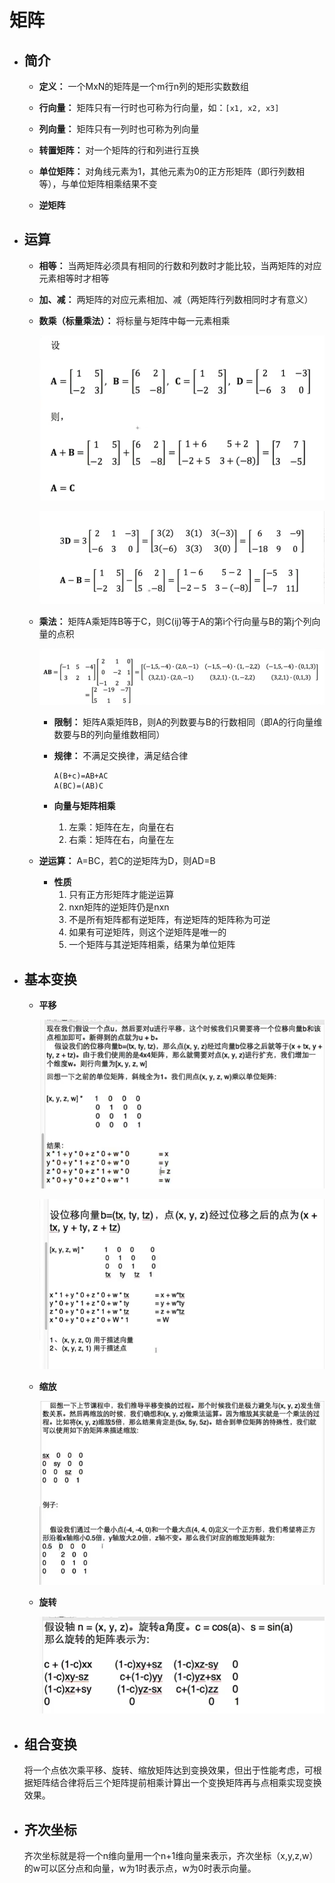 # 矩阵

- ## 简介

  - **定义：** 一个MxN的矩阵是一个m行n列的矩形实数数组

  - **行向量：** 矩阵只有一行时也可称为行向量，如：`[x1, x2, x3]`
  - **列向量：** 矩阵只有一列时也可称为列向量
  - **转置矩阵：** 对一个矩阵的行和列进行互换
  - **单位矩阵：** 对角线元素为1，其他元素为0的正方形矩阵（即行列数相等），与单位矩阵相乘结果不变
  - **逆矩阵**

- ## 运算

  - **相等：** 当两矩阵必须具有相同的行数和列数时才能比较，当两矩阵的对应元素相等时才相等

  - **加、减：** 两矩阵的对应元素相加、减（两矩阵行列数相同时才有意义）

  - **数乘（标量乘法）：** 将标量与矩阵中每一元素相乘

    ![矩阵加法](.\Assets\矩阵\矩阵加法.png)

    ![矩阵加法](.\Assets\矩阵\减法和数乘.png)

  - **乘法：** 矩阵A乘矩阵B等于C，则C(ij)等于A的第i个行向量与B的第j个列向量的点积

    ![矩阵加法](.\Assets\矩阵\矩阵乘法.png)

    - **限制：** 矩阵A乘矩阵B，则A的列数要与B的行数相同（即A的行向量维数要与B的列向量维数相同）

    - **规律：** 不满足交换律，满足结合律

      ```
      A(B+c)=AB+AC
      A(BC)=(AB)C
      ```

    - **向量与矩阵相乘**

      1. 左乘：矩阵在左，向量在右
      2. 右乘：矩阵在右，向量在左

  - **逆运算：** A=BC，若C的逆矩阵为D，则AD=B

    - **性质**
      1. 只有正方形矩阵才能逆运算
      2. nxn矩阵的逆矩阵仍是nxn
      3. 不是所有矩阵都有逆矩阵，有逆矩阵的矩阵称为可逆
      4. 如果有可逆矩阵，则这个逆矩阵是唯一的
      5. 一个矩阵与其逆矩阵相乘，结果为单位矩阵

- ## 基本变换

  - **平移**

    ![平移矩阵1](.\Assets\矩阵\平移矩阵1.png)

    ![平移矩阵1](.\Assets\矩阵\平移矩阵2.png)

  - **缩放**

    ![缩放矩阵](.\Assets\矩阵\缩放矩阵.png)

  - **旋转**

    ![旋转矩阵](.\Assets\矩阵\旋转矩阵.png)

- ## 组合变换

  将一个点依次乘平移、旋转、缩放矩阵达到变换效果，但出于性能考虑，可根据矩阵结合律将后三个矩阵提前相乘计算出一个变换矩阵再与点相乘实现变换效果。

- ## 齐次坐标
  齐次坐标就是将一个n维向量用一个n+1维向量来表示，齐次坐标（x,y,z,w）的w可以区分点和向量，w为1时表示点，w为0时表示向量。